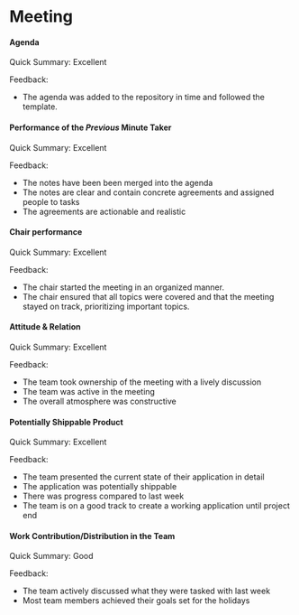 # Meeting

#### Agenda 

Quick Summary: Excellent

Feedback:

- The agenda was added to the repository in time and followed the template.


#### Performance of the *Previous* Minute Taker

Quick Summary: Excellent

Feedback: 

- The notes have been been merged into the agenda
- The notes are clear and contain concrete agreements and assigned people to tasks
- The agreements are actionable and realistic


#### Chair performance

Quick Summary: Excellent

Feedback: 

- The chair started the meeting in an organized manner.
- The chair ensured that all topics were covered and that the meeting stayed on track, prioritizing important topics.


#### Attitude & Relation

Quick Summary: Excellent

Feedback: 

- The team took ownership of the meeting with a lively discussion
- The team was active in the meeting
- The overall atmosphere was constructive


#### Potentially Shippable Product

Quick Summary: Excellent

Feedback:

- The team presented the current state of their application in detail
- The application was potentially shippable
- There was progress compared to last week
- The team is on a good track to create a working application until project end


#### Work Contribution/Distribution in the Team

Quick Summary: Good

Feedback: 

- The team actively discussed what they were tasked with last week
- Most team members achieved their goals set for the holidays


